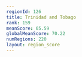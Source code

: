 ```yaml
---
regionId: 126
title: Trinidad and Tobago
rank: 159
meanScore: 65.59
globalMeanScore: 70.22
numRegions: 220
layout: region_score
---
```

